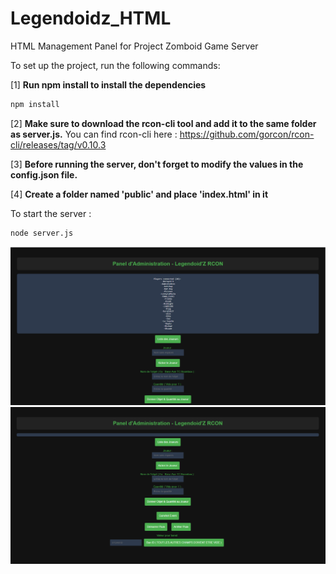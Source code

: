 # Legendoidz_HTML
HTML Management Panel for Project Zomboid Game Server

To set up the project, run the following commands:

[1] **Run npm install to install the dependencies**
```bash
npm install
```

[2] **Make sure to download the rcon-cli tool and add it to the same folder as server.js.**
You can find rcon-cli here :
https://github.com/gorcon/rcon-cli/releases/tag/v0.10.3


[3] **Before running the server, don't forget to modify the values in the config.json file.**

[4] **Create a folder named 'public' and place 'index.html' in it**

To start the server :

```bash
node server.js
```
![C1](Capture.PNG)
![C2](Capture2.PNG)
